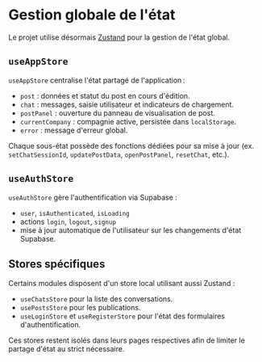 # Gestion globale de l'état

Le projet utilise désormais [Zustand](https://github.com/pmndrs/zustand) pour la gestion de l'état global.

## `useAppStore`

`useAppStore` centralise l'état partagé de l'application :

- `post` : données et statut du post en cours d'édition.
- `chat` : messages, saisie utilisateur et indicateurs de chargement.
- `postPanel` : ouverture du panneau de visualisation de post.
- `currentCompany` : compagnie active, persistée dans `localStorage`.
- `error` : message d'erreur global.

Chaque sous-état possède des fonctions dédiées pour sa mise à jour (ex. `setChatSessionId`, `updatePostData`, `openPostPanel`, `resetChat`, etc.).

## `useAuthStore`

`useAuthStore` gère l'authentification via Supabase :

- `user`, `isAuthenticated`, `isLoading`
- actions `login`, `logout`, `signup`
- mise à jour automatique de l'utilisateur sur les changements d'état Supabase.

## Stores spécifiques

Certains modules disposent d'un store local utilisant aussi Zustand :

- `useChatsStore` pour la liste des conversations.
- `usePostsStore` pour les publications.
- `useLoginStore` et `useRegisterStore` pour l'état des formulaires d'authentification.

Ces stores restent isolés dans leurs pages respectives afin de limiter le partage d'état au strict nécessaire.
